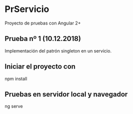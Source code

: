# PrServicio

Proyecto de pruebas con Angular 2+

## Prueba nº 1 (10.12.2018) 

Implementación del patrón singleton en un servicio.

## Iniciar el proyecto con

npm install

## Pruebas en servidor local y navegador

ng serve

